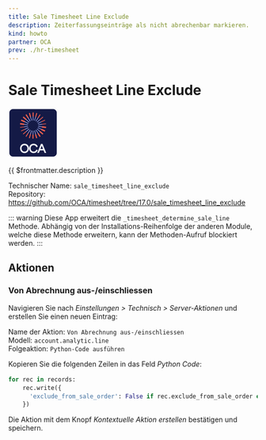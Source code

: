 ```yaml
---
title: Sale Timesheet Line Exclude
description: Zeiterfassungseinträge als nicht abrechenbar markieren.
kind: howto
partner: OCA
prev: ./hr-timesheet
---
```

# Sale Timesheet Line Exclude
![icon_oca_app](attachments/icon_oca_app.png)

{{ $frontmatter.description }}

Technischer Name: `sale_timesheet_line_exclude`\
Repository: <https://github.com/OCA/timesheet/tree/17.0/sale_timesheet_line_exclude>

::: warning
Diese App erweitert die `_timesheet_determine_sale_line` Methode. Abhängig von der Installations-Reihenfolge der anderen Module, welche diese Methode erweitern, kann der Methoden-Aufruf blockiert werden.
:::

## Aktionen

### Von Abrechnung aus-/einschliessen

Navigieren Sie nach *Einstellungen > Technisch > Server-Aktionen* und erstellen Sie einen neuen Eintrag:

Name der Aktion: `Von Abrechnung aus-/einschliessen`\
Modell: `account.analytic.line`\
Folgeaktion: `Python-Code ausführen`

Kopieren Sie die folgenden Zeilen in das Feld *Python Code*:

```python
for rec in records:
	rec.write({
	  'exclude_from_sale_order': False if rec.exclude_from_sale_order else True
	})
```

Die Aktion mit dem Knopf *Kontextuelle Aktion erstellen* bestätigen und speichern.
